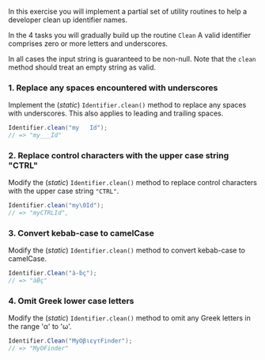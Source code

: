In this exercise you will implement a partial set of utility routines to help a developer
clean up identifier names.

In the 4 tasks you will gradually build up the routine `Clean` A valid identifier comprises
zero or more letters and underscores.

In all cases the input string is guaranteed to be non-null. Note that the `clean` method should treat an empty string as valid.

### 1. Replace any spaces encountered with underscores

Implement the (_static_) `Identifier.clean()` method to replace any spaces with underscores. This also applies to leading and trailing spaces.

```java
Identifier.clean("my   Id");
// => "my___Id"
```

### 2. Replace control characters with the upper case string "CTRL"

Modify the (_static_) `Identifier.clean()` method to replace control characters with the upper case string `"CTRL"`.

```java
Identifier.clean("my\0Id");
// => "myCTRLId",
```

### 3. Convert kebab-case to camelCase

Modify the (_static_) `Identifier.clean()` method to convert kebab-case to camelCase.

```java
Identifier.Clean("à-ḃç");
// => "àḂç"
```

### 4. Omit Greek lower case letters

Modify the (_static_) `Identifier.clean()` method to omit any Greek letters in the range 'α' to 'ω'.

```java
Identifier.Clean("MyΟβιεγτFinder");
// => "MyΟFinder"
```
